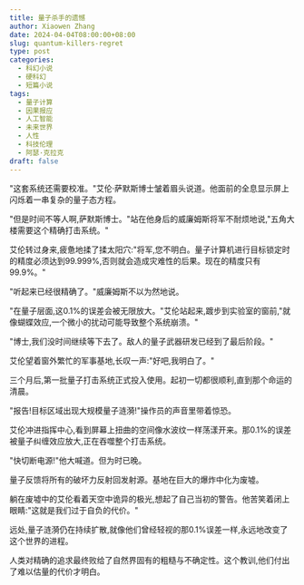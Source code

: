 ```yaml
---
title: 量子杀手的遗憾
author: Xiaowen Zhang
date: 2024-04-04T08:00:00+08:00
slug: quantum-killers-regret
type: post
categories:
  - 科幻小说
  - 硬科幻
  - 短篇小说
tags:
  - 量子计算
  - 因果报应
  - 人工智能
  - 未来世界
  - 人性
  - 科技伦理
  - 阿瑟·克拉克
draft: false
---
```


"这套系统还需要校准。"艾伦·萨默斯博士皱着眉头说道。他面前的全息显示屏上闪烁着一串复杂的量子态方程。

"但是时间不等人啊,萨默斯博士。"站在他身后的威廉姆斯将军不耐烦地说,"五角大楼需要这个精确打击系统。"

艾伦转过身来,疲惫地揉了揉太阳穴:"将军,您不明白。量子计算机进行目标锁定时的精度必须达到99.999%,否则就会造成灾难性的后果。现在的精度只有99.9%。"

"听起来已经很精确了。"威廉姆斯不以为然地说。

"在量子层面,这0.1%的误差会被无限放大。"艾伦站起来,踱步到实验室的窗前,"就像蝴蝶效应,一个微小的扰动可能导致整个系统崩溃。"

"博士,我们没时间继续等下去了。敌人的量子武器研发已经到了最后阶段。"

艾伦望着窗外繁忙的军事基地,长叹一声:"好吧,我明白了。"

三个月后,第一批量子打击系统正式投入使用。起初一切都很顺利,直到那个命运的清晨。

"报告!目标区域出现大规模量子涟漪!"操作员的声音里带着惊恐。

艾伦冲进指挥中心,看到屏幕上扭曲的空间像水波纹一样荡漾开来。那0.1%的误差被量子纠缠效应放大,正在吞噬整个打击系统。

"快切断电源!"他大喊道。但为时已晚。

量子反馈将所有的破坏力反射回发射源。基地在巨大的爆炸中化为废墟。

躺在废墟中的艾伦看着天空中诡异的极光,想起了自己当初的警告。他苦笑着闭上眼睛:"这就是我们过于自负的代价。"

远处,量子涟漪仍在持续扩散,就像他们曾经轻视的那0.1%误差一样,永远地改变了这个世界的进程。

人类对精确的追求最终败给了自然界固有的粗糙与不确定性。这个教训,他们付出了难以估量的代价才明白。